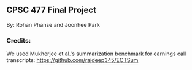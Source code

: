 ## CPSC 477 Final Project
By: Rohan Phanse and Joonhee Park

### Credits:

We used Mukherjee et al.'s summarization benchmark for earnings call transcripts: https://github.com/rajdeep345/ECTSum
